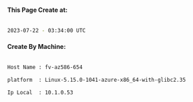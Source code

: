 
   
#### This Page Create at:

```bash

2023-07-22 - 03:34:00 UTC

```

#### Create By Machine:

```bash

Host Name : fv-az586-654

platform  : Linux-5.15.0-1041-azure-x86_64-with-glibc2.35

Ip Local  : 10.1.0.53

```

